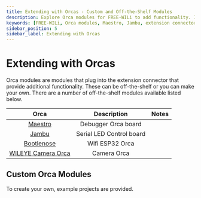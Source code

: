 ```yaml
---
title: Extending with Orcas - Custom and Off-the-Shelf Modules
description: Explore Orca modules for FREE-WILi to add functionality. Includes off-the-shelf options like Maestro and Jambu, plus guides for custom modules.
keywords: [FREE-WILi, Orca modules, Maestro, Jambu, extension connector, custom modules, serial LED control, debugger board]
sidebar_position: 5
sidebar_label: Extending with Orcas
---
```


# Extending with Orcas

Orca modules are modules that plug into the extension connector that provide additional functionality. These can be off-the-shelf or you can make your own.  There are a number of off-the-shelf modules available listed below.

| **Orca** 	                                                                   |      **Description**     	    | **Notes** 	|
|:----------------------------------------------------------------------------:|:----------------------------:	|:------------:	|
|  [Maestro](/extending-with-orcas/maestro-debug-orca/)                        |    Debugger Orca board   	    |           	|
|  [Jambu](/extending-with-orcas/jambu-orca/)  	                               |    Serial LED Control board 	|           	|
|  [Bootlenose](/extending-with-orcas/bottlenose-wifi-orca/)                   |    Wifi ESP32 Orca             |               |
|  [WILEYE Camera Orca](/extending-with-orcas/wileye-camera-orca/)             |    Camera Orca                 |               |

## Custom Orca Modules

To create your own, example projects are provided.